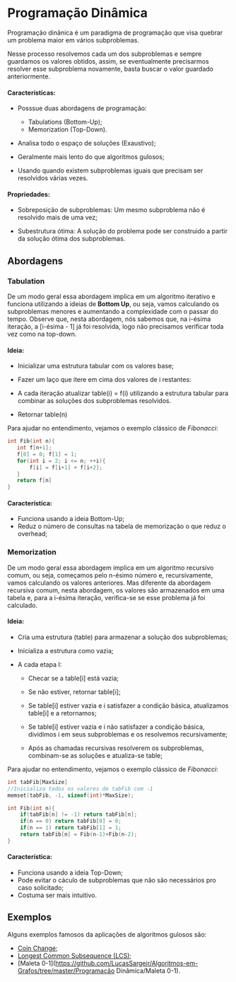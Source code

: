 # Programação Dinâmica 



Programação dinânica é um paradigma de programação que visa quebrar um problema maior em vários subproblemas. 

Nesse processo resolvemos cada um dos subproblemas e sempre guardamos os valores obtidos, assim, se eventualmente precisarmos resolver esse subproblema novamente, basta buscar o valor guardado anteriormente.

#### Características: 

- Posssue duas abordagens de programação: 

  - Tabulations (Bottom-Up); 
  - Memorization (Top-Down). 

- Analisa todo o espaço de soluções (Exaustivo); 

- Geralmente mais lento do que algoritmos gulosos; 

- Usando quando existem subproblemas iguais que precisam ser resolvidos várias vezes.


#### Propriedades: 

- Sobreposição de subproblemas: Um mesmo subproblema não é resolvido mais de uma vez;

- Subestrutura ótima: A solução do problema pode ser construido a partir da solução ótima dos subproblemas. 

  



## Abordagens

### Tabulation

De um modo geral essa abordagem implica em um algoritmo iterativo e funciona utilizando a ideias de **Bottom Up**, ou seja, vamos calculando os subproblemas menores e aumentando a complexidade com o passar do tempo. Observe que, nesta abordagem, nós sabemos que, na i-ésima iteração, a [i-ésima - 1] já foi resolvida, logo não precisamos verificar toda vez como na top-down.

#### Ideia:

- Inicializar uma estrutura tabular com os valores base; 

- Fazer um laço que itere em cima dos valores de i restantes: 
  
- A cada iteração atualizar table(i) = f(i) utilizando a estrutura tabular para combinar as soluções dos subproblemas resolvidos. 
  
- Retornar table(n) 

  

Para ajudar no entendimento, vejamos o exemplo clássico de _Fibonacci_:

 ```c++
int Fib(int n){ 
	int f[n+1]; 
	f[0] = 0; f[1] = 1; 
    for(int i = 2; i <= n; ++i){
        f[i] = f[i+1] + f[i+2]; 
	}
	return f[n] 
} 

 ```

#### Característica: 

- Funciona usando a ideia Bottom-Up; 
- Reduz o número de consultas na tabela de memorização o que reduz o overhead; 

 

 

### Memorization

De um modo geral essa abordagem implica em um algoritmo recursivo comum, ou seja, começamos pelo n-ésimo número e, recursivamente, vamos calculando os valores anteriores. Mas diferente da abordagem recursiva comum, nesta abordagem, os valores são armazenados em uma tabela e, para a i-ésima iteração, verifica-se se esse problema já foi calculado.

  

#### Ideia: 

- Cria uma estrutura (table) para armazenar a solução dos subproblemas; 

- Inicializa a estrutura como vazia; 

- A cada etapa I: 
  - Checar se a table[i] está vazia; 

  - Se não estiver, retornar table[i]; 

  - Se table[i] estiver vazia e i satisfazer a condição básica, atualizamos table[i] e a retornamos; 

  - Se table[i] estiver vazia e i não satisfazer a condição básica, dividimos i em seus subproblemas e os resolvemos recursivamente; 

  - Após as chamadas recursivas resolverem os subproblemas, combinam-se as soluções e atualiza-se table; 

    

Para ajudar no entendimento, vejamos o exemplo clássico de _Fibonacci_: 

```c++
int tabFib[MaxSize] 
//Inicializa todos os valores de tabFib com -1 
memset(tabFib, -1, sizeof(int)*MaxSize); 

int Fib(int n){ 
	if(tabFib[n] != -1) return tabFib[n]; 
	if(n == 0) return tabFib[0] = 0; 
	if(n == 1) return tabFib[1] = 1; 
	return tabFib[n] = Fib(n-1)+Fib(n-2); 
} 


```

#### Característica: 

- Funciona usando a ideia Top-Down; 
- Pode evitar o cáculo de subproblemas que não são necessários pro caso solicitado; 
- Costuma ser mais intuitivo. 





 ## Exemplos

Alguns exemplos famosos da aplicações de algoritmos gulosos são: 

- [Coin Change](https://github.com/LucasSargeir/Algoritmos-em-Grafos/tree/master/Programa%C3%A7%C3%A3o%20Din%C3%A2mica/Coin%20Change); 
- [Longest Common Subsequence (LCS)](https://github.com/LucasSargeir/Algoritmos-em-Grafos/tree/master/Programa%C3%A7%C3%A3o%20Din%C3%A2mica/Longest%20Common%20Subsequence); 
- [Maleta 0-1](https://github.com/LucasSargeir/Algoritmos-em-Grafos/tree/master/Programação Dinâmica/Maleta 0-1). 